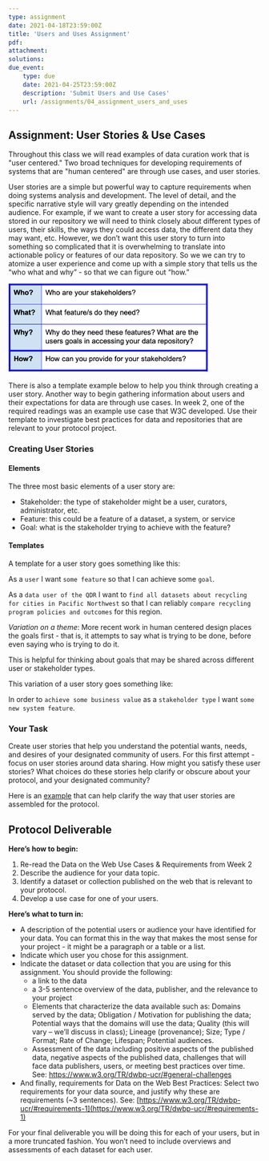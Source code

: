 ```yaml
---
type: assignment
date: 2021-04-18T23:59:00Z
title: 'Users and Uses Assignment'
pdf:
attachment:
solutions:
due_event: 
    type: due
    date: 2021-04-25T23:59:00Z
    description: 'Submit Users and Use Cases'
    url: /assignments/04_assignment_users_and_uses
---
```

## Assignment: User Stories & Use Cases
Throughout this class we will read examples of data curation work that is "user centered." Two broad techniques for developing requirements of systems that are "human centered" are through use cases, and user stories.

User stories are a simple but powerful way to capture requirements when doing systems analysis and development. The level of detail, and the specific narrative style will vary greatly depending on the intended audience. For example, if we want to create a user story for accessing data stored in our repository we will need to think closely about different types of users, their skills, the ways they could access data, the different data they may want, etc. However, we don’t want this user story to turn into something so complicated that it is overwhelming to translate into actionable policy or features of our data repository. So we we can try to atomize a user experience and come up with a simple story that tells us the “who what and why” - so that we can figure out “how.” 

<img src="https://raw.githubusercontent.com/norlab/LIS-546-SPR2021/master/_images/UserStoriesTable.png" alt="Table with Who What Why How" width="400"/>

There is also a template example below to help you think through creating a user story.  Another way to begin gathering information about users and their expectations for data are through use cases. In week 2, one of the required readings was an example use case that W3C developed. Use their template to investigate best practices for data and repositories that are relevant to your protocol project.

### Creating User Stories
#### Elements

The three most basic elements of a user story are:
- Stakeholder: the type of stakeholder might be a user, curators, administrator, etc.
- Feature: this could be a feature of a dataset, a system, or service
- Goal: what is the stakeholder trying to achieve with the feature?

#### Templates
A template for a user story goes something like this:

As a `user` I want `some feature` so that I can achieve some `goal`.

As a `data user of the QDR` I want to `find all datasets about recycling for cities in Pacific Northwest` so that I can reliably `compare recycling program policies and outcomes` for this region.

*Variation on a theme*: More recent work in human centered design places the goals first - that is, it attempts to say what is trying to be done, before even saying who is trying to do it.

This is helpful for thinking about goals that may be shared across different user or stakeholder types.

This variation of a user story goes something like:

In order to `achieve some business value` as a `stakeholder type` I want `some new system feature`.

### Your Task

Create user stories that help you understand the potential wants, needs, and desires of your designated community of users. For this first attempt - focus on user stories around data sharing. How might you satisfy these user stories? What choices do these stories help clarify or obscure about your protocol, and your designated community?

Here is an [example](https://rochellelundy.gitbooks.io/r3-recycling-repository/content/r3Recycling/protocolReport/userCommunity.html) that can help clarify the way that user stories are assembled for the protocol. 

## Protocol Deliverable
  
**Here’s how to begin:**
1. Re-read the Data on the Web Use Cases & Requirements from Week 2
2. Describe the audience for your data topic.
3. Identify a dataset or collection published on the web that is relevant to your protocol.
4. Develop a use case for one of your users.

**Here’s what to turn in:**
- A description of the potential users or audience your have identified for your data. You can format this in the way that makes the most sense for your project - it might be a paragraph or a table or a list.
- Indicate which user you chose for this assignment.
- Indicate the dataset or data collection that you are using for this assignment. You should provide the following: 
    - a link to the data
    - a 3-5 sentence overview of the data, publisher, and the relevance to your project 
    - Elements that characterize the data available such as: Domains served by the data; Obligation / Motivation for publishing the data; Potential ways that the domains will use the data; Quality (this will vary – we’ll discuss in class); Lineage (provenance); Size; Type / Format; Rate of Change; Lifespan; Potential audiences.
    - Assessment of the data including positive aspects of the published data, negative aspects of the published data, challenges that will face data publishers, users, or meeting best practices over time. See: https://www.w3.org/TR/dwbp-ucr/#general-challenges
- And finally, requirements for Data on the Web Best Practices: Select two requirements for your data source, and justify why these are requirements (~3 sentences). See: [https://www.w3.org/TR/dwbp-ucr/#requirements-1](https://www.w3.org/TR/dwbp-ucr/#requirements-1)

For your final deliverable you will be doing this for each of your users, but in a more truncated fashion. You won’t need to include overviews and assessments of each dataset for each user.

